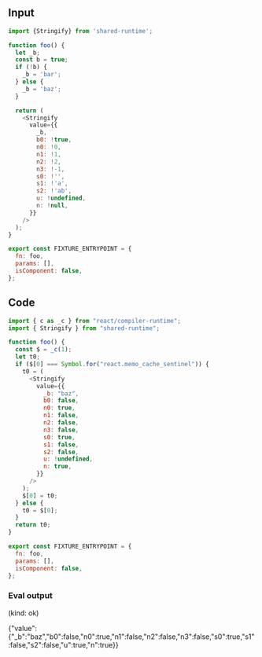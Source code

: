 
## Input

```javascript
import {Stringify} from 'shared-runtime';

function foo() {
  let _b;
  const b = true;
  if (!b) {
    _b = 'bar';
  } else {
    _b = 'baz';
  }

  return (
    <Stringify
      value={{
        _b,
        b0: !true,
        n0: !0,
        n1: !1,
        n2: !2,
        n3: !-1,
        s0: !'',
        s1: !'a',
        s2: !'ab',
        u: !undefined,
        n: !null,
      }}
    />
  );
}

export const FIXTURE_ENTRYPOINT = {
  fn: foo,
  params: [],
  isComponent: false,
};

```

## Code

```javascript
import { c as _c } from "react/compiler-runtime";
import { Stringify } from "shared-runtime";

function foo() {
  const $ = _c(1);
  let t0;
  if ($[0] === Symbol.for("react.memo_cache_sentinel")) {
    t0 = (
      <Stringify
        value={{
          _b: "baz",
          b0: false,
          n0: true,
          n1: false,
          n2: false,
          n3: false,
          s0: true,
          s1: false,
          s2: false,
          u: !undefined,
          n: true,
        }}
      />
    );
    $[0] = t0;
  } else {
    t0 = $[0];
  }
  return t0;
}

export const FIXTURE_ENTRYPOINT = {
  fn: foo,
  params: [],
  isComponent: false,
};

```
      
### Eval output
(kind: ok) <div>{"value":{"_b":"baz","b0":false,"n0":true,"n1":false,"n2":false,"n3":false,"s0":true,"s1":false,"s2":false,"u":true,"n":true}}</div>